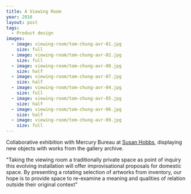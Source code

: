 ```yaml
---
title: A Viewing Room
year: 2016
layout: post
tags:
  - Product design
images:
  - image: viewing-room/tom-chung-avr-01.jpg
    size: full
  - image: viewing-room/tom-chung-avr-02.jpg
    size: full
  - image: viewing-room/tom-chung-avr-08.jpg
    size: half
  - image: viewing-room/tom-chung-avr-07.jpg
    size: half
  - image: viewing-room/tom-chung-avr-04.jpg
    size: full
  - image: viewing-room/tom-chung-avr-05.jpg
    size: half
  - image: viewing-room/tom-chung-avr-06.jpg
    size: half
  - image: viewing-room/tom-chung-avr-09.jpg
    size: full
---
```


Collaborative exhibition with Mercury Bureau at <a href="http://www.susanhobbs.com/exhibits/1348-a-viewing-room" target="_blank">Susan Hobbs</a>, displaying new objects with works from the gallery archive&#46;

&#34;Taking the viewing room a traditionally private space as point of inquiry this evolving installation will offer improvisational proposals for domestic space. By presenting a rotating selection of artworks from inventory, our hope is to provide space to re-examine a meaning and qualities of relation outside their original context&#34;